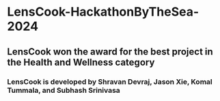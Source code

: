 # LensCook-HackathonByTheSea-2024

## LensCook won the award for the best project in the Health and Wellness category

### LensCook is developed by Shravan Devraj, Jason Xie, Komal Tummala, and Subhash Srinivasa
